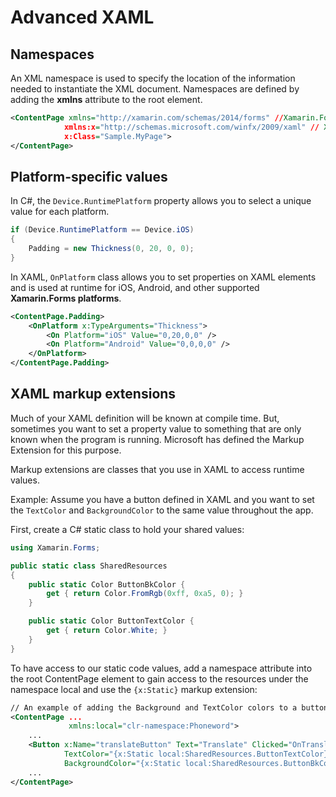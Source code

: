 # Advanced XAML

## Namespaces

An XML namespace is used to specify the location of the information needed to instantiate the XML document.
Namespaces are defined by adding the **xmlns** attribute to the root element.

```xml
<ContentPage xmlns="http://xamarin.com/schemas/2014/forms" //Xamarin.Forms
            xmlns:x="http://schemas.microsoft.com/winfx/2009/xaml" // XAML
            x:Class="Sample.MyPage">
</ContentPage>
```

## Platform-specific values

In C#, the `Device.RuntimePlatform` property allows you to select a unique value for each platform.

```cs
if (Device.RuntimePlatform == Device.iOS)
{
    Padding = new Thickness(0, 20, 0, 0);
}
```

In XAML, `OnPlatform` class allows you to set properties on XAML elements and is used at runtime for iOS, Android, and other supported **Xamarin.Forms platforms**.

```xml
<ContentPage.Padding>
    <OnPlatform x:TypeArguments="Thickness">
        <On Platform="iOS" Value="0,20,0,0" />
        <On Platform="Android" Value="0,0,0,0" />
    </OnPlatform>
</ContentPage.Padding>
```

## XAML markup extensions

Much of your XAML definition will be known at compile time. But, sometimes you want to set a property value to something that are only known when the program is running. Microsoft has defined the Markup Extension for this purpose.

Markup extensions are classes that you use in XAML to access runtime values.

Example: Assume you have a button defined in XAML and you want to set the `TextColor` and `BackgroundColor` to the same value throughout the app.

First, create a C# static class to hold your shared values:

```cs
using Xamarin.Forms;

public static class SharedResources
{
    public static Color ButtonBkColor {
        get { return Color.FromRgb(0xff, 0xa5, 0); }
    }

    public static Color ButtonTextColor {
        get { return Color.White; }
    }
}
```

To have access to our static code values, add a namespace attribute into the root ContentPage element to gain access to the resources under the namespace local and use the `{x:Static}` markup extension:

```xml
// An example of adding the Background and TextColor colors to a button
<ContentPage ...
             xmlns:local="clr-namespace:Phoneword">
    ...
    <Button x:Name="translateButton" Text="Translate" Clicked="OnTranslate"
            TextColor="{x:Static local:SharedResources.ButtonTextColor}"
            BackgroundColor="{x:Static local:SharedResources.ButtonBkColor}" />
    ...
</ContentPage>
```